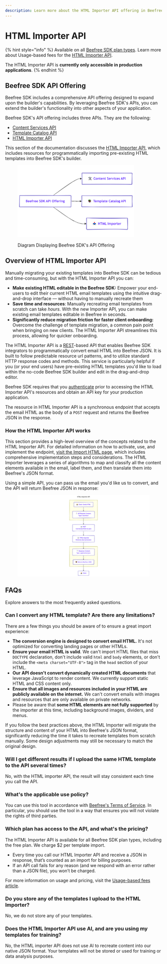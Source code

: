 ```yaml
---
description: Learn more about the HTML Importer API offering in Beefree SDK.
---
```


# HTML Importer API

{% hint style="info" %}
Available on all [Beefree SDK plan types](https://developers.beefree.io/pricing-plans). Learn more about Usage-based fees for the [HTML Importer API](https://devportal.beefree.io/hc/en-us/articles/4403095825042-Usage-based-fees).&#x20;

The HTML Importer API is **currently only accessible in production applications**.
{% endhint %}

## Beefree SDK API Offering <a href="#in-a-nutshell" id="in-a-nutshell"></a>

Beefree SDK includes a comprehensive API offering designed to expand upon the builder's capabilities. By leveraging Beefree SDK's APIs, you can extend the builder's functionality into other aspects of your application.

Beefree SDK's API offering includes three APIs. They are the following:&#x20;

* [Content Services API](../content-services-api/)
* [Template Catalog API](../template-catalog-api/)
* [HTML Importer API](./)

This section of the documentation discusses the [HTML Importer API](./#overview-of-html-importer-api), which includes resources for programmatically importing pre-existing HTML templates into Beefree SDK's builder.

<figure><img src="../../.gitbook/assets/mermaid-diagram-BeefreeSDK-API-offering.png" alt="" width="375"><figcaption><p>Diagram Displaying Beefree SDK's API Offering</p></figcaption></figure>

## Overview of HTML Importer API

Manually migrating your existing templates into Beefree SDK can be tedious and time-consuming, but with the HTML Importer API you can:

* **Make existing HTML editable in the Beefree SDK:** Empower your end-users to edit their current HTML email templates using the intuitive drag-and-drop interface — without having to manually recreate them
* **Save time and resources**: Manually recreating email templates from scratch can take _hours_. With the new Importer API, you can make existing email templates editable in Beefree in seconds.
* **Significantly reduce migration friction for faster client onboarding:** Overcome the challenge of template migration, a common pain point when bringing on new clients. The HTML Importer API streamlines this process, allowing for quicker onboarding.    &#x20;

The HTML Importer API is a [REST](https://restfulapi.net/)-based API that enables Beefree SDK integrators to programmatically convert email HTML into Beefree JSON. It is built to follow predictable resource url patterns, and to utilize standard HTTP response codes and methods. This service is particularly helpful if you (or your end users) have pre-existing HTML templates you'd like to load within the no-code Beefree SDK builder and edit in the drag-and-drop editor.

Beefree SDK requires that you [authenticate](authentication.md) prior to accessing the HTML Importer API's resources and obtain an API key for your production application.&#x20;

The resource in HTML Importer API is a synchronous endpoint that accepts the email HTML as the body of a `POST` request and returns the Beefree JSON in the response.&#x20;

### How the HTML Importer API works

This section provides a high-level overview of the concepts related to the HTML Importer API. For detailed information on how to activate, use, and implement the endpoint, [visit the Import HTML page](import-html.md), which includes comprehensive implementation steps and considerations. The HTML Importer leverages a series of algorithms to map and classify all the content elements available in the email, label them, and then translate them into Beefree's JSON format.

Using a simple API, you can pass us the email you'd like us to convert, and the API will return Beefree JSON in response:&#x20;

<figure><img src="../../.gitbook/assets/mermaid-diagram-HTML-Importer.png" alt=""><figcaption></figcaption></figure>

## FAQs

Explore answers to the most frequently asked questions.

### Can I convert any HTML template? Are there any limitations? <a href="#can-i-convert-any-html-template" id="can-i-convert-any-html-template"></a>

There are a few things you should be aware of to ensure a great import experience:

* **The conversion engine is designed to convert email HTML.** It's not optimized for converting landing pages or other HTMLs.&#x20;
* **Ensure your email HTML is valid**. We can't import HTML files that miss `DOCTYPE` declaration, don't include valid `html` and `body` elements, or don't include the `<meta charset="UTF-8">` tag in the `head` section of your HTML.
* **Our** **API doesn't convert dynamically created HTML documents** that leverage JavaScript to render content. We currently support static HTML and CSS content only.
* **Ensure that all images and resources included in your HTML are publicly available on the internet.** We can't convert emails with images and resources that are only available on private networks.&#x20;
* Please be aware that **some HTML elements are not fully supported** by the importer at this time, including background images, dividers, and menus.&#x20;

If you follow the best practices above, the HTML Importer will migrate the structure and content of your HTML into Beefree's JSON format, significantly reducing the time it takes to recreate templates from scratch manually. Some design adjustments may still be necessary to match the original design.&#x20;

### Will I get different results if I upload the same HTML template to the API several times?

No, with the HTML importer API, the result will stay consistent each time you call the API.&#x20;

### What's the applicable use policy? <a href="#what-is-the-applicable-use-policy" id="what-is-the-applicable-use-policy"></a>

You can use this tool in accordance with [Beefree's Terms of Service](https://developers.beefree.io/terms-of-service). In particular, you should use the tool in a way that ensures you will not violate the rights of third parties.

### Which plan has access to the API, and what's the pricing? <a href="#is-this-converter-free-of-charge" id="is-this-converter-free-of-charge"></a>

The HTML Importer API is available for all Beefree SDK plan types, including the free plan. We charge $2 per template import.&#x20;

* Every time you call our HTML Importer API and receive a JSON in response, that’s counted as an import for billing purposes.&#x20;
* If an API call fails for any reason (and we respond with an error rather than a JSON file), you won’t be charged.

For more information on usage and pricing, visit the [Usage-based fees article](https://devportal.beefree.io/hc/en-us/articles/4403095825042-Usage-based-fees).

### **Do you store any of the templates I upload to the HTML Importer?**

No, we do not store any of your templates.

### **Does the HTML Importer API use AI, and are you using my templates for training?**

No, the HTML importer API does not use AI to recreate content into our native JSON format. Your templates will not be stored or used for training or data analysis purposes.
